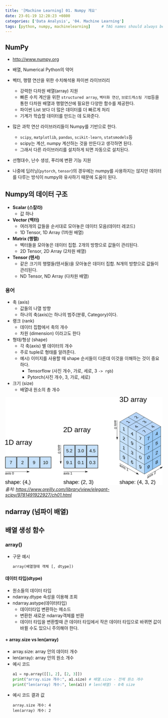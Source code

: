 ```yaml
---
title: '[Machine Learning] 01. Numpy 개요'
date: 23-01-19 12:28:23 +0800
categories: ['Data Analysis', '04. Machine Learning']
tags: [python, numpy, machinelearning]     # TAG names should always be lowercase
---
```


## NumPy
- <http://www.numpy.org>

- 배열, Numerical Python의 약어
- 벡터, 행렬 연산을 위한 수치해석용 파이썬 라이브러리
    - 강력한 다차원 배열(array) 지원
    - 빠른 수치 계산을 위한 `structured array`, `벡터화 연산`, `브로드캐스팅 기법`등을 통한 다차원 배열과 행렬연산에 필요한 다양한 함수를 제공한다.
    - 파이썬 List 보다 더 많은 데이터를 더 빠르게 처리
    - 기계가 학습할 데이터를 만드는 데 도와준다.
- 많은 과학 연산 라이브러리들이 Numpy를 기반으로 한다.
    - `scipy`, `matplotlib`, `pandas`, `scikit-learn`, `statsmodels`등
    - scipy는 계산, numpy 계산하는 것을 만든다고 생각하면 된다.
    - 그래서 다른 라이브러리를 설치하게 되면 자동으로 설치된다.
- 선형대수, 난수 생성, 푸리에 변환 기능 지원
- 나중에 딥러닝(`pytorch`, `tensor`)의 경우에는 numpy를 사용하지는 않지만 데이터를 다루는 방식이 numpy와 유사하기 때문에 도움이 된다.


## Numpy의 데이터 구조
- **Scalar (스칼라)**
    - 값 하나
- **Vector (백터)**
    - 여러개의 값들을 순서대로 모아놓은 데이터 모음(데이터 레코드)
    - 1D Tensor, 1D Array (1차원 배열)
- **Matrix (행렬)**
    - 벡터들을 모아놓은 데이터 집합. 2개의 방향으로 값들이 관리된다.
    - 2D Tensor, 2D Array (2차원 배열)
- **Tensor (텐서)**
    - 같은 크기의 행렬들(텐서들)을 모아놓은 데이터 집합. N개의 방향으로 값들이 관리된다.
    - ND Tensor, ND Array (다차원 배열)

### 용어
- 축 (axis)
    - 값들의 나열 방향
    - 하나의 축(axis)는 하나의 범주(분류, Category)이다.
- 랭크 (rank)
    - 데이터 집합에서 축의 개수
    - 차원 (dimension) 이라고도 한다
- 형태/형상 (shape)
    - 각 축(axis) 별 데이터의 개수
    - 주로 tuple로 형태를 알려준다.
    - 예시) 이미지를 사용할 때 shape 순서들이 다른데 이것을 이해하는 것이 중요하다.
        - Tensorflow (사진 개수, 가로, 세로, 3 `-> rgb`)
        - Pytorch(사진 개수, 3, 가로, 세로)
- 크기 (size)
    - 배열내 원소의 총 개수

![01_01.png](/assets/img/playdata/04_machinelearning/01_01.png)
_출처: <https://www.oreilly.com/library/view/elegant-scipy/9781491922927/ch01.html>_


## ndarray (넘파이 배열)

## 배열 생성 함수

### array()
- 구문 예시
    ```python
    array(배열형태 객체 [, dtype])
    ```
#### 데이터 타입(dtype)
- 원소들의 데이터 타입
- ndarray.dtype 속성을 이용해 조회
- ndarray.astype(데이터타입)
    - 데이터타입 변환하는 메소드
    - 변환한 새로운 ndarray객체를 반환
    - 데이터 타입을 변환할때 큰 데이터 타입에서 작은 데이터 타입으로 바뀌면 값이 바뀔 수도 있으니 주의해야 한다.


#### + array.size vs len(array)
- array.size: array 안의 데이터 개수
- len(array): array 안의 원소 개수
- 예시 코드
    ```python
    a1 = np.array([[1, 2], [2, 3]])
    print("array.size 개수:", a1.size) # 배열.size - 전체 원소 개수
    print("len(array) 개수:", len(a1)) # len(배열) - 0축 size
    ```
- 예시 코드 결과 값
    ```
    array.size 개수: 4
    len(array) 개수: 2
    ```
